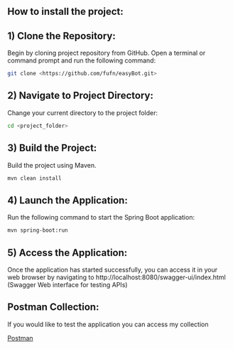## How to install the project:

## 1) Clone the Repository: 
Begin by cloning project repository from GitHub. Open a terminal or command prompt and run the following command:

```bash
git clone <https://github.com/fufn/easyBot.git>
```
## 2) Navigate to Project Directory:
Change your current directory to the project folder:

```bash
cd <project_folder>
```

## 3) Build the Project:
Build the project using Maven.

```bash
mvn clean install
```

## 4) Launch the Application:
Run the following command to start the Spring Boot application:

```bash
mvn spring-boot:run
```

## 5) Access the Application:
Once the application has started successfully, you can access it in your web browser by navigating to http://localhost:8080/swagger-ui/index.html (Swagger Web interface for testing APIs)

## Postman Collection:
If you would like to test the application you can access my collection

[Postman](https://www.postman.com/security-meteorologist-27356681/workspace/testcollection/collection/23067303-fa8f3da2-38a6-4892-a6d9-b7251a7d832a?action=share&creator=23067303) 